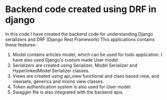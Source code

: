 # Backend code created using DRF in django
In this code I have created the backend code for understanding Django serializers and DRF (Django Rest Framework)
This applications contains these features-
1. Model contains articles model, which can be used for todo application. I have also used Django's custom made User model.
2. Serializers are created using Serializer, Model Serializer and HyperlinkedModel Serializer classes.
3. Views are created using api_view functional and class based view, and viewsets, generics and mixins view classes.
4. Token authentication system is also used for User model.
5. Swagger file is also integrated with the backend apis.

